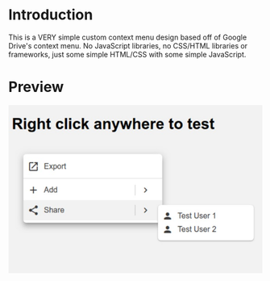 # Introduction
This is a VERY simple custom context menu design based off of Google Drive's context menu. No JavaScript libraries, no CSS/HTML libraries or frameworks, just some simple HTML/CSS with some simple JavaScript.

# Preview
![preview image](https://github.com/amattu2/custom-context-menu/blob/master/demo.jpg)
